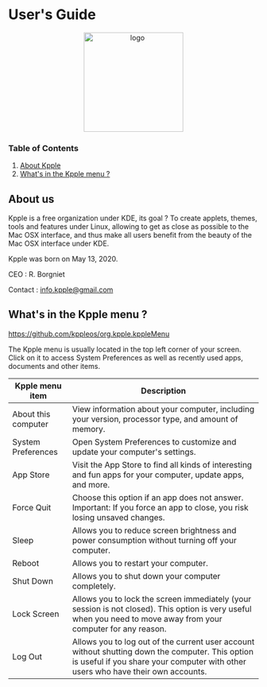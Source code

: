 # User's Guide

<p align="center">
    <img src="https://cdn.pling.com/img/c/a/8/0/6f07dbc2585f67f0036e77b64b333f93d7a6.png" alt="logo" width="200"/>
</p>

### Table of Contents
1. [About Kpple](#About-us)
2. [What's in the Kpple menu ?](#Whats-in-the-Kpple-menu-)

## About us

Kpple is a free organization under KDE, its goal ? To create applets, themes, tools and features under Linux, allowing to get as close as possible to the Mac OSX interface, and thus make all users benefit from the beauty of the Mac OSX interface under KDE.

Kpple was born on May 13, 2020.

CEO : R. Borgniet

Contact : info.kpple@gmail.com

## What's in the Kpple menu ?

https://github.com/kppleos/org.kpple.kppleMenu

The Kpple menu is usually located in the top left corner of your screen. Click on it to access System Preferences as well as recently used apps, documents and other items.

Kpple menu item | Description 
-- | -- 
About this computer | View information about your computer, including your version, processor type, and amount of memory.
System Preferences | Open System Preferences to customize and update your computer's settings. 
App Store | Visit the App Store to find all kinds of interesting and fun apps for your computer, update apps, and more. 
Force Quit | Choose this option if an app does not answer. Important: If you force an app to close, you risk losing unsaved changes.
Sleep | Allows you to reduce screen brightness and power consumption without turning off your computer.
Reboot | Allows you to restart your computer.
Shut Down | Allows you to shut down your computer completely.
Lock Screen | Allows you to lock the screen immediately (your session is not closed). This option is very useful when you need to move away from your computer for any reason.
Log Out | Allows you to log out of the current user account without shutting down the computer. This option is useful if you share your computer with other users who have their own accounts.
